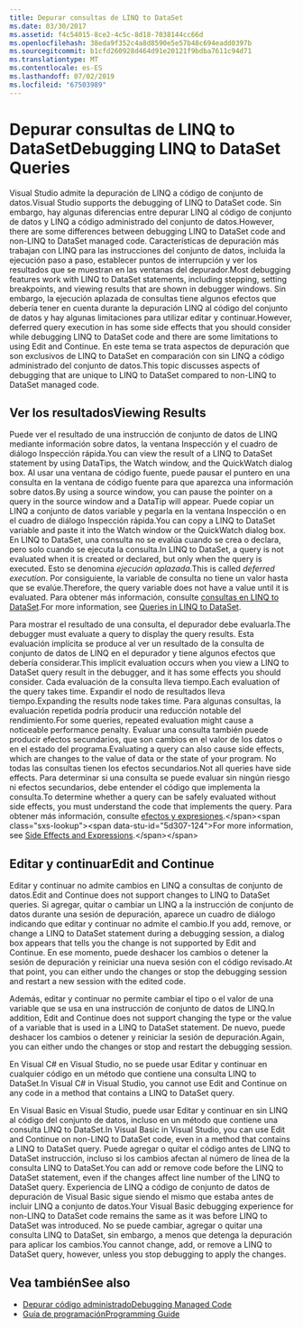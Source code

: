 ```yaml
---
title: Depurar consultas de LINQ to DataSet
ms.date: 03/30/2017
ms.assetid: f4c54015-8ce2-4c5c-8d18-7038144cc66d
ms.openlocfilehash: 38eda9f352c4a8d8590e5e57b48c694eadd0397b
ms.sourcegitcommit: b1cfd260928d464d91e20121f9bdba7611c94d71
ms.translationtype: MT
ms.contentlocale: es-ES
ms.lasthandoff: 07/02/2019
ms.locfileid: "67503989"
---
```

# <a name="debugging-linq-to-dataset-queries"></a><span data-ttu-id="5d307-102">Depurar consultas de LINQ to DataSet</span><span class="sxs-lookup"><span data-stu-id="5d307-102">Debugging LINQ to DataSet Queries</span></span>

<span data-ttu-id="5d307-103">Visual Studio admite la depuración de LINQ a código de conjunto de datos.</span><span class="sxs-lookup"><span data-stu-id="5d307-103">Visual Studio supports the debugging of LINQ to DataSet code.</span></span> <span data-ttu-id="5d307-104">Sin embargo, hay algunas diferencias entre depurar LINQ al código de conjunto de datos y LINQ a código administrado del conjunto de datos.</span><span class="sxs-lookup"><span data-stu-id="5d307-104">However, there are some differences between debugging LINQ to DataSet code and non-LINQ to DataSet managed code.</span></span> <span data-ttu-id="5d307-105">Características de depuración más trabajan con LINQ para las instrucciones del conjunto de datos, incluida la ejecución paso a paso, establecer puntos de interrupción y ver los resultados que se muestran en las ventanas del depurador.</span><span class="sxs-lookup"><span data-stu-id="5d307-105">Most debugging features work with LINQ to DataSet statements, including stepping, setting breakpoints, and viewing results that are shown in debugger windows.</span></span> <span data-ttu-id="5d307-106">Sin embargo, la ejecución aplazada de consultas tiene algunos efectos que debería tener en cuenta durante la depuración LINQ al código del conjunto de datos y hay algunas limitaciones para utilizar editar y continuar.</span><span class="sxs-lookup"><span data-stu-id="5d307-106">However, deferred query execution in has some side effects that you should consider while debugging LINQ to DataSet code and there are some limitations to using Edit and Continue.</span></span> <span data-ttu-id="5d307-107">En este tema se trata aspectos de depuración que son exclusivos de LINQ to DataSet en comparación con sin LINQ a código administrado del conjunto de datos.</span><span class="sxs-lookup"><span data-stu-id="5d307-107">This topic discusses aspects of debugging that are unique to LINQ to DataSet compared to non-LINQ to DataSet managed code.</span></span>  
  
## <a name="viewing-results"></a><span data-ttu-id="5d307-108">Ver los resultados</span><span class="sxs-lookup"><span data-stu-id="5d307-108">Viewing Results</span></span>  
 <span data-ttu-id="5d307-109">Puede ver el resultado de una instrucción de conjunto de datos de LINQ mediante información sobre datos, la ventana Inspección y el cuadro de diálogo Inspección rápida.</span><span class="sxs-lookup"><span data-stu-id="5d307-109">You can view the result of a LINQ to DataSet statement by using DataTips, the Watch window, and the QuickWatch dialog box.</span></span> <span data-ttu-id="5d307-110">Al usar una ventana de código fuente, puede pausar el puntero en una consulta en la ventana de código fuente para que aparezca una información sobre datos.</span><span class="sxs-lookup"><span data-stu-id="5d307-110">By using a source window, you can pause the pointer on a query in the source window and a DataTip will appear.</span></span> <span data-ttu-id="5d307-111">Puede copiar un LINQ a conjunto de datos variable y pegarla en la ventana Inspección o en el cuadro de diálogo Inspección rápida.</span><span class="sxs-lookup"><span data-stu-id="5d307-111">You can copy a LINQ to DataSet variable and paste it into the Watch window or the QuickWatch dialog box.</span></span> <span data-ttu-id="5d307-112">En LINQ to DataSet, una consulta no se evalúa cuando se crea o declara, pero solo cuando se ejecuta la consulta.</span><span class="sxs-lookup"><span data-stu-id="5d307-112">In LINQ to DataSet, a query is not evaluated when it is created or declared, but only when the query is executed.</span></span> <span data-ttu-id="5d307-113">Esto se denomina *ejecución aplazada*.</span><span class="sxs-lookup"><span data-stu-id="5d307-113">This is called *deferred execution*.</span></span> <span data-ttu-id="5d307-114">Por consiguiente, la variable de consulta no tiene un valor hasta que se evalúe.</span><span class="sxs-lookup"><span data-stu-id="5d307-114">Therefore, the query variable does not have a value until it is evaluated.</span></span> <span data-ttu-id="5d307-115">Para obtener más información, consulte [consultas en LINQ to DataSet](../../../../docs/framework/data/adonet/queries-in-linq-to-dataset.md).</span><span class="sxs-lookup"><span data-stu-id="5d307-115">For more information, see [Queries in LINQ to DataSet](../../../../docs/framework/data/adonet/queries-in-linq-to-dataset.md).</span></span>  
  
 <span data-ttu-id="5d307-116">Para mostrar el resultado de una consulta, el depurador debe evaluarla.</span><span class="sxs-lookup"><span data-stu-id="5d307-116">The debugger must evaluate a query to display the query results.</span></span> <span data-ttu-id="5d307-117">Esta evaluación implícita se produce al ver un resultado de la consulta de conjunto de datos de LINQ en el depurador y tiene algunos efectos que debería considerar.</span><span class="sxs-lookup"><span data-stu-id="5d307-117">This implicit evaluation occurs when you view a LINQ to DataSet query result in the debugger, and it has some effects you should consider.</span></span> <span data-ttu-id="5d307-118">Cada evaluación de la consulta lleva tiempo.</span><span class="sxs-lookup"><span data-stu-id="5d307-118">Each evaluation of the query takes time.</span></span> <span data-ttu-id="5d307-119">Expandir el nodo de resultados lleva tiempo.</span><span class="sxs-lookup"><span data-stu-id="5d307-119">Expanding the results node takes time.</span></span> <span data-ttu-id="5d307-120">Para algunas consultas, la evaluación repetida podría producir una reducción notable del rendimiento.</span><span class="sxs-lookup"><span data-stu-id="5d307-120">For some queries, repeated evaluation might cause a noticeable performance penalty.</span></span> <span data-ttu-id="5d307-121">Evaluar una consulta también puede producir efectos secundarios, que son cambios en el valor de los datos o en el estado del programa.</span><span class="sxs-lookup"><span data-stu-id="5d307-121">Evaluating a query can also cause side effects, which are changes to the value of data or the state of your program.</span></span> <span data-ttu-id="5d307-122">No todas las consultas tienen los efectos secundarios.</span><span class="sxs-lookup"><span data-stu-id="5d307-122">Not all queries have side effects.</span></span> <span data-ttu-id="5d307-123">Para determinar si una consulta se puede evaluar sin ningún riesgo ni efectos secundarios, debe entender el código que implementa la consulta.</span><span class="sxs-lookup"><span data-stu-id="5d307-123">To determine whether a query can be safely evaluated without side effects, you must understand the code that implements the query.</span></span> <span data-ttu-id="5d307-124">Para obtener más información, consulte [efectos y expresiones](https://docs.microsoft.com/previous-versions/visualstudio/visual-studio-2013/a7a250bs(v=vs.120)).</span><span class="sxs-lookup"><span data-stu-id="5d307-124">For more information, see [Side Effects and Expressions](https://docs.microsoft.com/previous-versions/visualstudio/visual-studio-2013/a7a250bs(v=vs.120)).</span></span>  
  
## <a name="edit-and-continue"></a><span data-ttu-id="5d307-125">Editar y continuar</span><span class="sxs-lookup"><span data-stu-id="5d307-125">Edit and Continue</span></span>  
 <span data-ttu-id="5d307-126">Editar y continuar no admite cambios en LINQ a consultas de conjunto de datos.</span><span class="sxs-lookup"><span data-stu-id="5d307-126">Edit and Continue does not support changes to LINQ to DataSet queries.</span></span> <span data-ttu-id="5d307-127">Si agregar, quitar o cambiar un LINQ a la instrucción de conjunto de datos durante una sesión de depuración, aparece un cuadro de diálogo indicando que editar y continuar no admite el cambio.</span><span class="sxs-lookup"><span data-stu-id="5d307-127">If you add, remove, or change a LINQ to DataSet statement during a debugging session, a dialog box appears that tells you the change is not supported by Edit and Continue.</span></span> <span data-ttu-id="5d307-128">En ese momento, puede deshacer los cambios o detener la sesión de depuración y reiniciar una nueva sesión con el código revisado.</span><span class="sxs-lookup"><span data-stu-id="5d307-128">At that point, you can either undo the changes or stop the debugging session and restart a new session with the edited code.</span></span>  
  
 <span data-ttu-id="5d307-129">Además, editar y continuar no permite cambiar el tipo o el valor de una variable que se usa en una instrucción de conjunto de datos de LINQ.</span><span class="sxs-lookup"><span data-stu-id="5d307-129">In addition, Edit and Continue does not support changing the type or the value of a variable that is used in a LINQ to DataSet statement.</span></span> <span data-ttu-id="5d307-130">De nuevo, puede deshacer los cambios o detener y reiniciar la sesión de depuración.</span><span class="sxs-lookup"><span data-stu-id="5d307-130">Again, you can either undo the changes or stop and restart the debugging session.</span></span>  
  
 <span data-ttu-id="5d307-131">En Visual C# en Visual Studio, no se puede usar Editar y continuar en cualquier código en un método que contiene una consulta LINQ to DataSet.</span><span class="sxs-lookup"><span data-stu-id="5d307-131">In Visual C# in Visual Studio, you cannot use Edit and Continue on any code in a method that contains a LINQ to DataSet query.</span></span>  
  
 <span data-ttu-id="5d307-132">En Visual Basic en Visual Studio, puede usar Editar y continuar en sin LINQ al código del conjunto de datos, incluso en un método que contiene una consulta LINQ to DataSet.</span><span class="sxs-lookup"><span data-stu-id="5d307-132">In Visual Basic in Visual Studio, you can use Edit and Continue on non-LINQ to DataSet code, even in a method that contains a LINQ to DataSet query.</span></span> <span data-ttu-id="5d307-133">Puede agregar o quitar el código antes de LINQ to DataSet instrucción, incluso si los cambios afectan al número de línea de la consulta LINQ to DataSet.</span><span class="sxs-lookup"><span data-stu-id="5d307-133">You can add or remove code before the LINQ to DataSet statement, even if the changes affect line number of the LINQ to DataSet query.</span></span> <span data-ttu-id="5d307-134">Experiencia de LINQ a código de conjunto de datos de depuración de Visual Basic sigue siendo el mismo que estaba antes de incluir LINQ a conjunto de datos.</span><span class="sxs-lookup"><span data-stu-id="5d307-134">Your Visual Basic debugging experience for non-LINQ to DataSet code remains the same as it was before LINQ to DataSet was introduced.</span></span> <span data-ttu-id="5d307-135">No se puede cambiar, agregar o quitar una consulta LINQ to DataSet, sin embargo, a menos que detenga la depuración para aplicar los cambios.</span><span class="sxs-lookup"><span data-stu-id="5d307-135">You cannot change, add, or remove a LINQ to DataSet query, however, unless you stop debugging to apply the changes.</span></span>  
  
## <a name="see-also"></a><span data-ttu-id="5d307-136">Vea también</span><span class="sxs-lookup"><span data-stu-id="5d307-136">See also</span></span>

- [<span data-ttu-id="5d307-137">Depurar código administrado</span><span class="sxs-lookup"><span data-stu-id="5d307-137">Debugging Managed Code</span></span>](/visualstudio/debugger/debugging-managed-code)
- [<span data-ttu-id="5d307-138">Guía de programación</span><span class="sxs-lookup"><span data-stu-id="5d307-138">Programming Guide</span></span>](../../../../docs/framework/data/adonet/programming-guide-linq-to-dataset.md)
